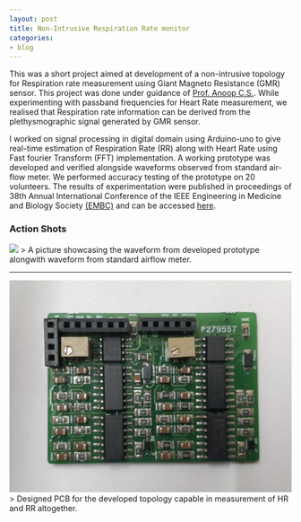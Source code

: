 ```yaml
---
layout: post
title: Non-Intrusive Respiration Rate monitor
categories:
- blog
---
```


This was a short project aimed at development of a non-intrusive topology for Respiration rate measurement using Giant Magneto Resistance (GMR) sensor. This project was done under guidance of [Prof. Anoop C.S.](https://www.iist.ac.in/avionics/anoop.cs). While experimenting with passband frequencies for Heart Rate measurement, we realised that Respiration rate information can be derived from the plethysmographic signal generated by GMR sensor.

I worked on signal processing in digital domain using Arduino-uno to give real-time estimation of Respiration Rate (RR) along with Heart Rate using Fast fourier Transform (FFT) implementation. A working prototype was developed and verified alongside waveforms observed from standard air-flow meter. We performed accuracy testing of the prototype on 20 volunteers. The results of experimentation were published in proceedings of 38th Annual International Conference of the IEEE Engineering in Medicine and Biology Society [(EMBC)](#) and can be accessed [here](https://ieeexplore.ieee.org/document/7591196).

### Action Shots
<img src="https://github.com/chughvinit/chughvinit.github.io/blob/master/_RR/IMG_20160314_215650228.jpg?raw=true" width="640px"/>
> A picture showcasing the waveform from developed prototype alongwith waveform from standard airflow meter.

---
<img src="https://github.com/chughvinit/chughvinit.github.io/blob/master/_RR/IMG_20181101_153400.jpg?raw=true" width="640px"/>
> Designed PCB for the developed topology capable in measurement of HR and RR altogether.
